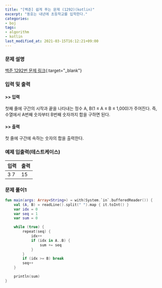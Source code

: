 ```yaml
---
title: "[백준] 쉽게 푸는 문제 (1292)(kotlin)"
excerpt: "동호는 내년에 초등학교를 입학한다."
categories:
- boj
tags:
- algorithm
- kotlin
last_modified_at: 2021-03-15T16:12:21+09:00
---
```



### 문제 설명
[백준 1292번 문제 링크](https://www.acmicpc.net/problem/1292#description){:target="_blank"}




### 입력 및 출력
#### >> 입력
첫째 줄에 구간의 시작과 끝을 나타내는 정수 A, B(1 ≤ A ≤ B ≤ 1,000)가 주어진다. 즉, 수열에서 A번째 숫자부터 B번째 숫자까지 합을 구하면 된다.



#### >> 출력
첫 줄에 구간에 속하는 숫자의 합을 출력한다.





### 예제 입출력(테스트케이스)


|입력|출력|
|-----|------|
|3 7|15|




### 문제 풀이1
```kotlin
fun main(args: Array<String>) = with(System.`in`.bufferedReader()) {
    val (A, B) = readLine().split(" ").map { it.toInt() }
    var idx = 0
    var seq = 1
    var sum = 0

    while (true) {
        repeat(seq) {
            idx++
            if (idx in A..B) {
                sum += seq
            }
        }
        if (idx >= B) break
        seq++
    }

    println(sum)
}
```